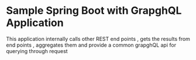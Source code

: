 # Sample Spring Boot with GrapghQL Application #

This application internally calls other REST end points , gets the results from end points , aggregates them and provide a common grapghQL api for querying through request 
